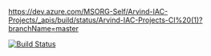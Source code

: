 https://dev.azure.com/MSORG-Self/Arvind-IAC-Projects/_apis/build/status/Arvind-IAC-Projects-CI%20(1)?branchName=master

[![Build Status](https://dev.azure.com/MSORG-Self/Arvind-IAC-Projects/_apis/build/status/Arvind-IAC-Projects-CI%20(1)?branchName=master)](https://dev.azure.com/MSORG-Self/Arvind-IAC-Projects/_build/latest?definitionId=38&branchName=master)
